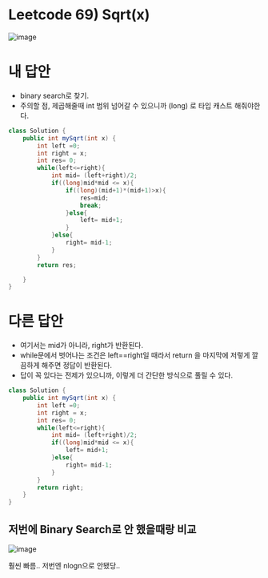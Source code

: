 # Leetcode 69)  Sqrt(x)

![image](https://user-images.githubusercontent.com/37058233/132426404-de9ac907-ebb8-4a95-a9c7-a2cfc313d994.png)

# 내 답안

- binary search로 찾기.
- 주의할 점, 제곱해줄때 int 범위 넘어갈 수 있으니까 (long) 로 타입 캐스트 해줘야한다.

```java
class Solution {
    public int mySqrt(int x) {
        int left =0;
        int right = x;
        int res= 0;
        while(left<=right){
            int mid= (left+right)/2;
            if((long)mid*mid <= x){
                if((long)(mid+1)*(mid+1)>x){
                    res=mid;
                    break;
                }else{
                    left= mid+1;
                }
            }else{
                right= mid-1;
            }
        }
        return res;

    }
}
```

# 다른 답안

- 여기서는 mid가 아니라, right가 반환된다. 
- while문에서 벗어나는 조건은 left==right일 때라서 return 을 마지막에 저렇게 깔끔하게 해주면 정답이 반환된다.
- 답이 꼭 있다는 전제가 있으니까, 이렇게 더 간단한 방식으로 풀릴 수 있다.

```java
class Solution {
    public int mySqrt(int x) {
        int left =0;
        int right = x;
        int res= 0;
        while(left<=right){
            int mid= (left+right)/2;
            if((long)mid*mid <= x){
                left= mid+1;
            }else{
                right= mid-1;
            }
        }
        return right;
    }
}
```



## 저번에 Binary Search로 안 했을때랑 비교

![image](https://user-images.githubusercontent.com/37058233/132426598-33ab08cd-f84a-4032-8fe1-b94f08426ba8.png)

훨씬 빠름.. 저번엔 nlogn으로 안됐당..